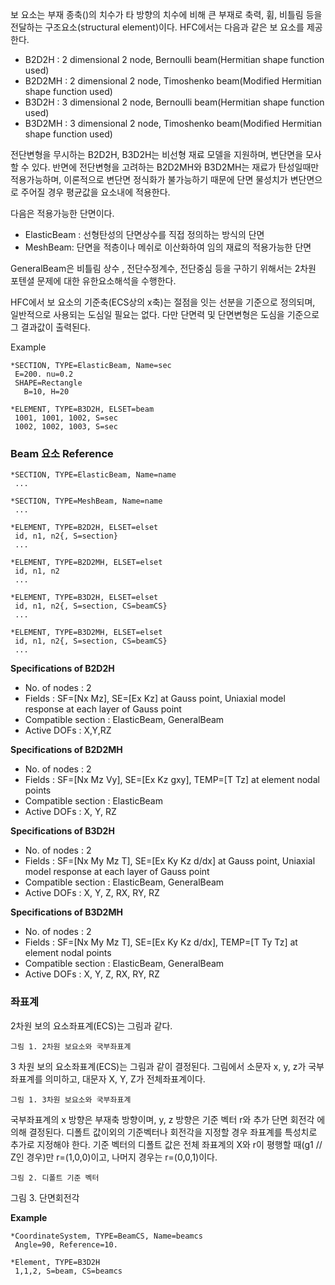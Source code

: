 보 요소는 부재 종축()의 치수가 타 방향의 치수에 비해 큰 부재로 축력, 휨, 비틀림 등을 전달하는 구조요소(structural element)이다. HFC에서는 다음과 같은 보 요소를 제공한다. 

- B2D2H : 2 dimensional 2 node, Bernoulli beam(Hermitian shape function used)
- B2D2MH : 2 dimensional 2 node, Timoshenko beam(Modified Hermitian shape function used) 
- B3D2H : 3 dimensional 2 node, Bernoulli beam(Hermitian shape function used)
- B3D2MH : 3 dimensional 2 node, Timoshenko beam(Modified Hermitian shape function used) 

전단변형을 무시하는 B2D2H, B3D2H는 비선형 재료 모델을 지원하며, 변단면을 모사할 수 있다. 반면에 전단변형을 고려하는 B2D2MH와 B3D2MH는 재료가 탄성일때만 적용가능하며, 이론적으로 변단면 정식화가 불가능하기 때문에 단면 물성치가 변단면으로 주어질 경우 평균값을 요소내에 적용한다. 

다음은 적용가능한 단면이다. 

- ElasticBeam : 선형탄성의 단면상수를 직접 정의하는 방식의 단면
- MeshBeam: 단면을 적층이나 메쉬로 이산화하여 임의 재료의 적용가능한 단면

GeneralBeam은 비틀림 상수 , 전단수정계수, 전단중심 등을 구하기 위해서는 2차원 포텐셜 문제에 대한 유한요소해석을 수행한다. 

HFC에서 보 요소의 기준축(ECS상의 x축)는 절점을 잇는 선분을 기준으로 정의되며, 일반적으로 사용되는 도심일 필요는 없다. 다만 단면력 및 단면변형은 도심을 기준으로 그 결과값이 출력된다. 


Example
```
*SECTION, TYPE=ElasticBeam, Name=sec
 E=200. nu=0.2
 SHAPE=Rectangle
   B=10, H=20

*ELEMENT, TYPE=B3D2H, ELSET=beam
 1001, 1001, 1002, S=sec
 1002, 1002, 1003, S=sec
```

### Beam 요소 Reference
```
*SECTION, TYPE=ElasticBeam, Name=name
 ...

*SECTION, TYPE=MeshBeam, Name=name
 ...

*ELEMENT, TYPE=B2D2H, ELSET=elset
 id, n1, n2{, S=section}
 ...

*ELEMENT, TYPE=B2D2MH, ELSET=elset
 id, n1, n2
 ...

*ELEMENT, TYPE=B3D2H, ELSET=elset
 id, n1, n2{, S=section, CS=beamCS}
 ...

*ELEMENT, TYPE=B3D2MH, ELSET=elset
 id, n1, n2{, S=section, CS=beamCS}
 ...
```

__Specifications of B2D2H__

- No. of nodes : 2
- Fields : SF=[Nx Mz], SE=[Ex Kz] at Gauss point, Uniaxial model response at each layer of Gauss point
- Compatible section : ElasticBeam, GeneralBeam
- Active DOFs :  X,Y,RZ

__Specifications of B2D2MH__

- No. of nodes : 2
- Fields : SF=[Nx Mz Vy], SE=[Ex Kz gxy], TEMP=[T Tz] at element nodal points
- Compatible section : ElasticBeam
- Active DOFs :  X, Y, RZ

__Specifications of B3D2H__

- No. of nodes : 2
- Fields : SF=[Nx My Mz T], SE=[Ex Ky Kz d/dx] at Gauss point, Uniaxial model response at each layer of Gauss point
- Compatible section : ElasticBeam, GeneralBeam
- Active DOFs : X, Y, Z, RX, RY, RZ

__Specifications of B3D2MH__

- No. of nodes : 2
- Fields : SF=[Nx My Mz T], SE=[Ex Ky Kz d/dx], TEMP=[T Ty Tz] at element nodal points
- Compatible section : ElasticBeam, GeneralBeam
- Active DOFs : X, Y, Z, RX, RY, RZ




### 좌표계
2차원 보의 요소좌표계(ECS)는 그림과 같다. 

`그림 1. 2차원 보요소와 국부좌표계`

3 차원 보의 요소좌표계(ECS)는 그림과 같이 결정된다. 그림에서 소문자 x, y, z가 국부좌표계를 의미하고, 대문자 X, Y, Z가 전체좌표계이다. 

`그림 1. 3차원 보요소와 국부좌표계`

국부좌표계의 x 방향은 부재축 방향이며, y, z 방향은 기준 벡터 r와 추가 단면 회전각 에 의해 결정된다. 디폴트 값이외의 기준벡터나 회전각을 지정할 경우 좌표계를 특성치로 추가로 지정해야 한다. 기준 벡터의 디폴트 값은 전체 좌표계의 X와 r이 평행할 때(g1 // Z인 경우)만 r=(1,0,0)이고, 나머지 경우는 r=(0,0,1)이다. 


`그림 2. 디폴트 기준 벡터`



그림 3. 단면회전각

__Example__
```
*CoordinateSystem, TYPE=BeamCS, Name=beamcs
 Angle=90, Reference=10.

*Element, TYPE=B3D2H
 1,1,2, S=beam, CS=beamcs
```





